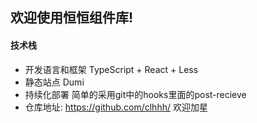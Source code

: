 
## 欢迎使用恒恒组件库!

#### 技术栈
 * 开发语言和框架 TypeScript + React + Less
 * 静态站点 Dumi
 * 持续化部署 简单的采用git中的hooks里面的post-recieve
 * 仓库地址: https://github.com/clhhh/ 欢迎加星


